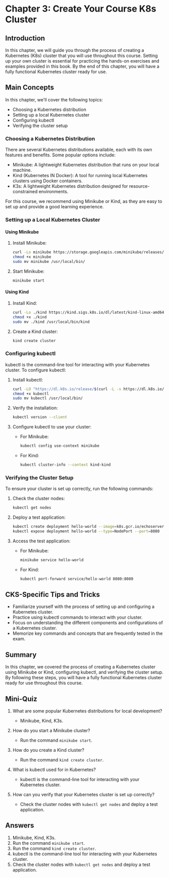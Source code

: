 # Chapter 3: Create Your Course K8s Cluster

## Introduction

In this chapter, we will guide you through the process of creating a Kubernetes (K8s) cluster that you will use throughout this course. Setting up your own cluster is essential for practicing the hands-on exercises and examples provided in this book. By the end of this chapter, you will have a fully functional Kubernetes cluster ready for use.

## Main Concepts

In this chapter, we'll cover the following topics:
- Choosing a Kubernetes distribution
- Setting up a local Kubernetes cluster
- Configuring kubectl
- Verifying the cluster setup

### Choosing a Kubernetes Distribution

There are several Kubernetes distributions available, each with its own features and benefits. Some popular options include:
- Minikube: A lightweight Kubernetes distribution that runs on your local machine.
- Kind (Kubernetes IN Docker): A tool for running local Kubernetes clusters using Docker containers.
- K3s: A lightweight Kubernetes distribution designed for resource-constrained environments.

For this course, we recommend using Minikube or Kind, as they are easy to set up and provide a good learning experience.

### Setting up a Local Kubernetes Cluster

#### Using Minikube

1. Install Minikube:
   ```sh
   curl -Lo minikube https://storage.googleapis.com/minikube/releases/latest/minikube-linux-amd64
   chmod +x minikube
   sudo mv minikube /usr/local/bin/
   ```

2. Start Minikube:
   ```sh
   minikube start
   ```

#### Using Kind

1. Install Kind:
   ```sh
   curl -Lo ./kind https://kind.sigs.k8s.io/dl/latest/kind-linux-amd64
   chmod +x ./kind
   sudo mv ./kind /usr/local/bin/kind
   ```

2. Create a Kind cluster:
   ```sh
   kind create cluster
   ```

### Configuring kubectl

kubectl is the command-line tool for interacting with your Kubernetes cluster. To configure kubectl:

1. Install kubectl:
   ```sh
   curl -LO "https://dl.k8s.io/release/$(curl -L -s https://dl.k8s.io/release/stable.txt)/bin/linux/amd64/kubectl"
   chmod +x kubectl
   sudo mv kubectl /usr/local/bin/
   ```

2. Verify the installation:
   ```sh
   kubectl version --client
   ```

3. Configure kubectl to use your cluster:
   - For Minikube:
     ```sh
     kubectl config use-context minikube
     ```
   - For Kind:
     ```sh
     kubectl cluster-info --context kind-kind
     ```

### Verifying the Cluster Setup

To ensure your cluster is set up correctly, run the following commands:

1. Check the cluster nodes:
   ```sh
   kubectl get nodes
   ```

2. Deploy a test application:
   ```sh
   kubectl create deployment hello-world --image=k8s.gcr.io/echoserver:1.4
   kubectl expose deployment hello-world --type=NodePort --port=8080
   ```

3. Access the test application:
   - For Minikube:
     ```sh
     minikube service hello-world
     ```
   - For Kind:
     ```sh
     kubectl port-forward service/hello-world 8080:8080
     ```

## CKS-Specific Tips and Tricks

- Familiarize yourself with the process of setting up and configuring a Kubernetes cluster.
- Practice using kubectl commands to interact with your cluster.
- Focus on understanding the different components and configurations of a Kubernetes cluster.
- Memorize key commands and concepts that are frequently tested in the exam.

## Summary

In this chapter, we covered the process of creating a Kubernetes cluster using Minikube or Kind, configuring kubectl, and verifying the cluster setup. By following these steps, you will have a fully functional Kubernetes cluster ready for use throughout this course.

## Mini-Quiz

1. What are some popular Kubernetes distributions for local development?
   - Minikube, Kind, K3s.

2. How do you start a Minikube cluster?
   - Run the command `minikube start`.

3. How do you create a Kind cluster?
   - Run the command `kind create cluster`.

4. What is kubectl used for in Kubernetes?
   - kubectl is the command-line tool for interacting with your Kubernetes cluster.

5. How can you verify that your Kubernetes cluster is set up correctly?
   - Check the cluster nodes with `kubectl get nodes` and deploy a test application.

## Answers

1. Minikube, Kind, K3s.
2. Run the command `minikube start`.
3. Run the command `kind create cluster`.
4. kubectl is the command-line tool for interacting with your Kubernetes cluster.
5. Check the cluster nodes with `kubectl get nodes` and deploy a test application.
